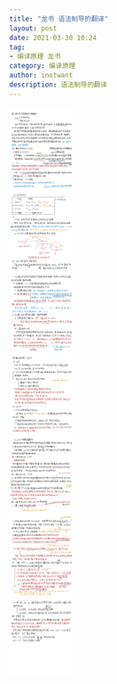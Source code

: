 ```yaml
---
title: "龙书 语法制导的翻译" 
layout: post
date: 2021-03-30 10:24
tag:
- 编译原理 龙书
category: 编译原理
author: inotwant
description: 语法制导的翻译
---
```


![](https://raw.githubusercontent.com/INotWant/INotWant.github.io/master/assets/images/2021-03-30/SDD&SDT.jpg)

